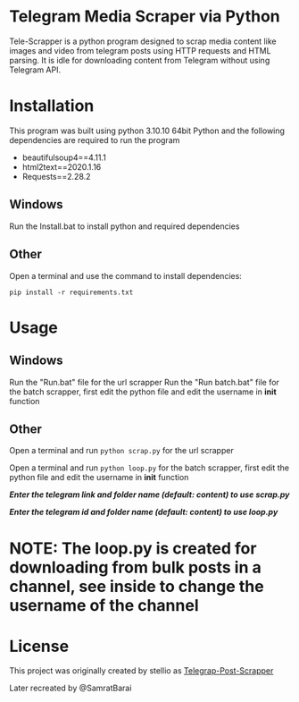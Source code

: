 # Telegram Media Scraper via Python

Tele-Scrapper is a python program designed to scrap media content like images and video from telegram posts using HTTP requests and HTML parsing. It is idle for downloading content from Telegram without using Telegram API.

# Installation
This program was built using python 3.10.10 64bit
Python and the following dependencies are required to run the program

 - beautifulsoup4==4.11.1
 - html2text==2020.1.16
 - Requests==2.28.2

## Windows
Run the Install.bat to install python and required dependencies

## Other
Open a terminal and use the command to install dependencies:
```
pip install -r requirements.txt
```

# Usage

## Windows

Run the "Run.bat" file for the url scrapper
Run the "Run batch.bat" file for the batch scrapper, first edit the python file and edit the username in __init__ function

## Other
Open a terminal and run `python scrap.py` for the url scrapper

Open a terminal and run `python loop.py` for the batch scrapper, first edit the python file and edit the username in __init__ function

***Enter the telegram link and folder name (default: content) to use scrap.py***

***Enter the telegram id and folder name (default: content) to use loop.py***

# **NOTE: The loop.py is created for downloading from bulk posts in a channel, see inside to change the username of the channel**

# License
This project was originally created by stellio as [Telegrap-Post-Scrapper](https://https://github.com/Steelio/Telegram-Post-Scraper)

Later recreated by @SamratBarai
